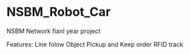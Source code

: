 # NSBM_Robot_Car
NSBM Network fianl year project

Features:
  Line folow
  Object Pickup and Keep order
  RFID track
